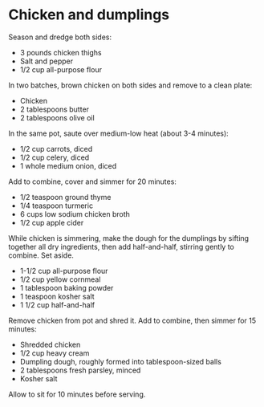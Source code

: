 Chicken and dumplings
=====================

Season and dredge both sides:

- 3 pounds chicken thighs
- Salt and pepper
- 1/2 cup all-purpose flour

In two batches, brown chicken on both sides and remove to a clean plate:

- Chicken
- 2 tablespoons butter
- 2 tablespoons olive oil

In the same pot, saute over medium-low heat (about 3-4 minutes):

- 1/2 cup carrots, diced
- 1/2 cup celery, diced
- 1 whole medium onion, diced

Add to combine, cover and simmer for 20 minutes:

- 1/2 teaspoon ground thyme
- 1/4 teaspoon turmeric
- 6 cups low sodium chicken broth
- 1/2 cup apple cider

While chicken is simmering, make the dough for the dumplings by sifting together all dry ingredients, then add half-and-half, stirring gently to combine. Set aside.

- 1-1/2 cup all-purpose flour
- 1/2 cup yellow cornmeal
- 1 tablespoon baking powder
- 1 teaspoon kosher salt
- 1 1/2 cup half-and-half

Remove chicken from pot and shred it. Add to combine, then simmer for 15 minutes:

- Shredded chicken
- 1/2 cup heavy cream
- Dumpling dough, roughly formed into tablespoon-sized balls
- 2 tablespoons fresh parsley, minced
- Kosher salt

Allow to sit for 10 minutes before serving.
